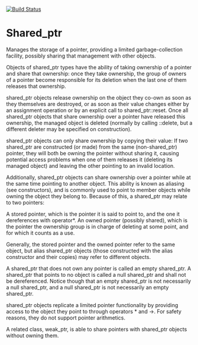 [![Build Status](https://travis-ci.org/magomedgadjiev/shared_ptr.svg?branch=master)](https://travis-ci.org/magomedgadjiev/shared_ptr)

# Shared_ptr
Manages the storage of a pointer, providing a limited garbage-collection facility, possibly sharing that management with other objects.

Objects of shared_ptr types have the ability of taking ownership of a pointer and share that ownership: once they take ownership, the group of owners of a pointer become responsible for its deletion when the last one of them releases that ownership.

shared_ptr objects release ownership on the object they co-own as soon as they themselves are destroyed, or as soon as their value changes either by an assignment operation or by an explicit call to shared_ptr::reset. Once all shared_ptr objects that share ownership over a pointer have released this ownership, the managed object is deleted (normally by calling ::delete, but a different deleter may be specified on construction).

shared_ptr objects can only share ownership by copying their value: If two shared_ptr are constructed (or made) from the same (non-shared_ptr) pointer, they will both be owning the pointer without sharing it, causing potential access problems when one of them releases it (deleting its managed object) and leaving the other pointing to an invalid location.

Additionally, shared_ptr objects can share ownership over a pointer while at the same time pointing to another object. This ability is known as aliasing (see constructors), and is commonly used to point to member objects while owning the object they belong to. Because of this, a shared_ptr may relate to two pointers:

A stored pointer, which is the pointer it is said to point to, and the one it dereferences with operator*.
An owned pointer (possibly shared), which is the pointer the ownership group is in charge of deleting at some point, and for which it counts as a use.

Generally, the stored pointer and the owned pointer refer to the same object, but alias shared_ptr objects (those constructed with the alias constructor and their copies) may refer to different objects.

A shared_ptr that does not own any pointer is called an empty shared_ptr. A shared_ptr that points to no object is called a null shared_ptr and shall not be dereferenced. Notice though that an empty shared_ptr is not necessarily a null shared_ptr, and a null shared_ptr is not necessarily an empty shared_ptr.

shared_ptr objects replicate a limited pointer functionality by providing access to the object they point to through operators * and ->. For safety reasons, they do not support pointer arithmetics.

A related class, weak_ptr, is able to share pointers with shared_ptr objects without owning them.
